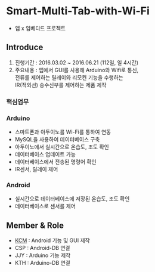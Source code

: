 # Smart-Multi-Tab-with-Wi-Fi
- 앱 x 임베디드 프로젝트

## Introduce
1) 진행기간 : 2016.03.02 ~ 2016.06.21 (112일, 일 4시간)
2) 주요내용 : 앱에서 GUI를 사용해 Arduino와 Wifi로 통신, <br>
            전류를 제어하는 릴레이와 리모컨 기능을 수행하는 <br>
            IR(적외선) 송수신부를 제어하는 제품 제작

### 핵심업무
### Arduino
- 스마트폰과 아두이노를 Wi-Fi를 통하여 연동
- MySQL을 사용하여 데이터베이스 구축
- 아두이노에서 실시간으로 온습도, 조도 확인
- 데이터베이스 업데이트 가능
- 데이터베이스에서 전송된 명령어 확인
- IR센서, 릴레이 제어

### Android
- 실시간으로 데이터베이스에 저장된 온습도, 조도 확인
- 데이터베이스로 센서를 제어

## Member & Role
- [KCM](https://github.com/Chanmi-Kim) : Android 기능 및 GUI 제작
- CSP : Android-DB 연결
- JJY : Arduino 기능 제작
- KTH : Arduino-DB 연결
